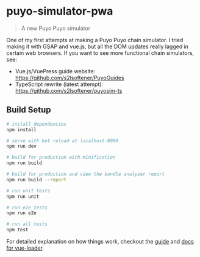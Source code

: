# puyo-simulator-pwa

> A new Puyo Puyo simulator

One of my first attempts at making a Puyo Puyo chain simulator. I tried making it with GSAP and vue.js, but all the DOM updates really lagged in certain web browsers. If you want to see more functional chain simulators, see:

* Vue.js/VuePress guide website: https://github.com/s2lsoftener/PuyoGuides
* TypeScript rewrite (latest attempt): https://github.com/s2lsoftener/puyosim-ts

## Build Setup

``` bash
# install dependencies
npm install

# serve with hot reload at localhost:8080
npm run dev

# build for production with minification
npm run build

# build for production and view the bundle analyzer report
npm run build --report

# run unit tests
npm run unit

# run e2e tests
npm run e2e

# run all tests
npm test
```

For detailed explanation on how things work, checkout the [guide](http://vuejs-templates.github.io/webpack/) and [docs for vue-loader](http://vuejs.github.io/vue-loader).
